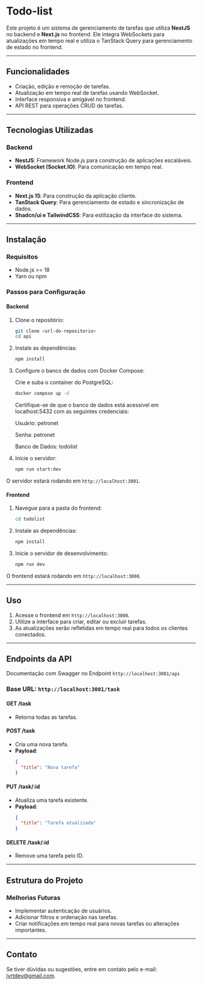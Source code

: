 # Todo-list

Este projeto é um sistema de gerenciamento de tarefas que utiliza **NestJS** no backend e **Next.js** no frontend. Ele integra WebSockets para atualizações em tempo real e utiliza o TanStack Query para gerenciamento de estado no frontend.

---

## **Funcionalidades**

- Criação, edição e remoção de tarefas.
- Atualização em tempo real de tarefas usando WebSocket.
- Interface responsiva e amigável no frontend.
- API REST para operações CRUD de tarefas.

---

## **Tecnologias Utilizadas**

### **Backend**

- **NestJS**: Framework Node.js para construção de aplicações escaláveis.
- **WebSocket (Socket.IO)**: Para comunicação em tempo real.

### **Frontend**

- **Next.js 15**: Para construção da aplicação cliente.
- **TanStack Query**: Para gerenciamento de estado e sincronização de dados.
- **Shadcn/ui e TailwindCSS**: Para estilização da interface do sistema.

---

## **Instalação**

### **Requisitos**

- Node.js >= 18
- Yarn ou npm

### **Passos para Configuração**

#### **Backend**

1. Clone o repositório:

   ```bash
   git clone <url-do-repositorio>
   cd api
   ```

2. Instale as dependências:

   ```bash
   npm install
   ```
3. Configure o banco de dados com Docker Compose:

   Crie e suba o container do PostgreSQL:

   ```bash
   docker compose up -d
   ```

   Certifique-se de que o banco de dados está acessível em localhost:5432 com as seguintes credenciais:

   Usuário: petronet

   Senha: petronet

   Banco de Dados: todolist

3. Inicie o servidor:

   ```bash
   npm run start:dev
   ```

O servidor estará rodando em `http://localhost:3001`.

#### **Frontend**

1. Navegue para a pasta do frontend:

   ```bash
   cd todolist
   ```

2. Instale as dependências:

   ```bash
   npm install
   ```



1. Inicie o servidor de desenvolvimento:

   ```bash
   npm run dev
   ```

O frontend estará rodando em `http://localhost:3000`.

---

## **Uso**

1. Acesse o frontend em `http://localhost:3000`.
2. Utilize a interface para criar, editar ou excluir tarefas.
3. As atualizações serão refletidas em tempo real para todos os clientes conectados.

---

## **Endpoints da API**

Documentação com Swagger no Endpoint `http://localhost:3001/api`


### **Base URL**: `http://localhost:3001/task`

#### **GET /task**

- Retorna todas as tarefas.

#### **POST /task**

- Cria uma nova tarefa.
- **Payload**:
  ```json
  {
    "title": "Nova tarefa"
  }
  ```

#### **PUT /task/:id**

- Atualiza uma tarefa existente.
- **Payload**:
  ```json
  {
    "title": "Tarefa atualizada"
  }
  ```

#### **DELETE /task/:id**

- Remove uma tarefa pelo ID.

---

## **Estrutura do Projeto**

### **Melhorias Futuras**

- Implementar autenticação de usuários.
- Adicionar filtros e ordenação nas tarefas.
- Criar notificações em tempo real para novas tarefas ou alterações importantes.

---

## **Contato**

Se tiver dúvidas ou sugestões, entre em contato pelo e-mail:  [jvrtdev@gmail.com](mailto\:jvrtdev@gmail.com).

